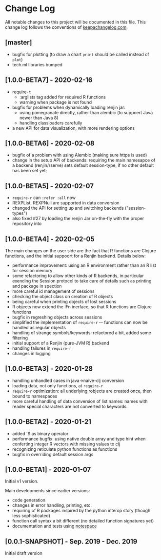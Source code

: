 # Change Log
All notable changes to this project will be documented in this file. This change log follows the conventions of [keepachangelog.com](http://keepachangelog.com/).

## [master]
- bugfix for plotting (to draw a chart `print` should be called instead of `plot`)
- tech.ml libraries bumped

## [1.0.0-BETA7] - 2020-02-16
- require-r:
  - :arglists tag added for required R functions
  - warning when package is not found
- bugfix for problems when dynamically loading renjin jar:
  - using pomegranate directly, rather than alembic (to suppoert Java newer than Java 8)
  - handling classloaders carefully
- a new API for data visualization, with more rendering options

## [1.0.0-BETA6] - 2020-02-08
- bugfix of a problem with using Alembic (making sure https is used)
- change in the setup API of backends: requiring the main namesapce of a backend (renjin/rserve) sets default session-type, if no other default has been set yet; 

## [1.0.0-BETA5] - 2020-02-07
- `require-r` can `:refer :all` now
- REXPList, REXPNull are supported in data conversion
- changed the API for setting up and switching backends ("session-types")
- also fixed #27 by loading the renjin Jar on-the-fly with the proper repository into

## [1.0.0-BETA4] - 2020-02-05
The main changes on the user side are the fact that R functions are Clojure functions, and the initial suppoort for a Renjin backend. Details below:
- performance improvement: using an R environment rather than an R list for session memory
- some refactoring to allow other kinds of R backends, in particular exending the Session protocol to take care of details such as printing and package in spection
- more careful id management of sessions
- checking the object class on creation of R objects
- being careful when printing objects of lost sessions
- R objects now extend the IFn inerface, so that R functions are Clojure functions
- bugfix in regreshing objects across sessions
- simplified the implementation of `require-r` -- functions can now be handled as regular objects
- handling of strange symbols/keywords: refactored a bit, added some filtering
- initial support of a Renjin (pure-JVM R) backend
- handling failures in `require-r`
- changes in logging
  
## [1.0.0-BETA3] - 2020-01-28
- handling unhandled cases in java->naive-clj conversion
- loading data, not only functions, at `require-r`
- `require-r` optimization: all underlying robjects are created once, then bound to namespaces
- more careful handling of data conversion of list names: names with reader special characters are not converted to keywords

## [1.0.0-BETA2] - 2020-01-21
- added '$ as binary operator
- performance bugfix: using native double array and type hint when conferting integer R vectors with missing values to clj
- recognizing reticulate python functions as functions
- bugfix in overriding default session args

## [1.0.0-BETA1] - 2020-01-07
Initial v1 version.

Main developments since earlier versions:
- code generation
- changes in error handling, printing, etc.
- requiring of R packages inspired by the python interop story (though less sophisticated)
- function call syntax a bit different (no detailed function signatures yet)
- documentation and tests using [notespace](https://github.com/scicloj/notespace)

## [0.0.1-SNAPSHOT] - Sep. 2019 - Dec. 2019
Initial draft version
